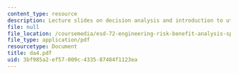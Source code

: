 ```yaml
---
content_type: resource
description: Lecture slides on decision analysis and introduction to utility.
file: null
file_location: /coursemedia/esd-72-engineering-risk-benefit-analysis-spring-2007/3bf985a2ef57009c433587484f1123ea_da4.pdf
file_type: application/pdf
resourcetype: Document
title: da4.pdf
uid: 3bf985a2-ef57-009c-4335-87484f1123ea
---
```

